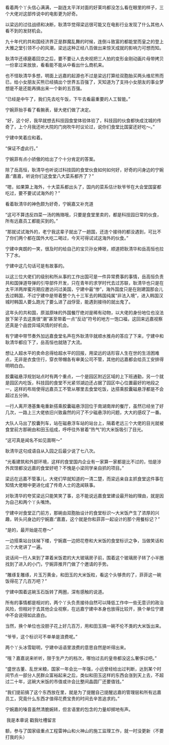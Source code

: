 看着两个丫头信心满满，一副连太平洋对面的好莱坞都没怎么看在眼里的样子，三个大佬对这部传说中的电影更为好奇。

以梁远的过往战绩和决断，耿清华觉得梁远很可能又在电影行业发现了什么其他人看不到的发财机会。

九十年代的共和国经济界正是群魔乱舞的时候，连倒斗致富的都能堂而皇之的登上大雅之堂引领不小的风潮，梁远这种正经八百做出来惊天成就的影响力可想而知。

耿清华还琢磨着回京之后，要不要让人去央视把三人拍的变形金刚动画片母带拷贝一份拿过来放放，看看能不能从中看出什么商机来。

也不怪耿清华多想，明面上远嘉的起源也不过是梁远打算给双胞胎买两头维尼熊而已，给小女朋友买熊已经搞出个世界五百强了，天知道为了支持小女朋友的事业梦想是不是还能再搞出来一个新的五百强。

“已经是中午了，我们先去吃午饭，下午去看最重要的人工智能。”

宁婉菲抬手看了看腕表，替大佬们做了决定。

“好，这个好，我早就想去科技园食堂体验体验了，科技园的伙食都快成沈城的传奇了，上个月我还听大院的门岗吹牛时议论过，说你们食堂比国宴还好吃～。”

宁建中笑着应和着。

“保证不虚此行。”

宁婉菲有点小骄傲的给出了个十分肯定的答案。

除了岳高恒，耿清华也听说过科技园的食堂伙食如何如何好，好奇的问身边的宁婉嘉:“嘉嘉，听说你们这食堂八大菜系都齐了？”

“嗯，如果算上海外，十大菜系都出头了，国内的菜系估计耿爷爷在大会堂国宴都吃过，要不要试试海外的？”

看着耿清华的神色颇为好奇，宁婉嘉又补充道

“这可不算违反四菜一汤的贿赂哦，只要是食堂里卖的，都是科技园日常的伙食，所有远嘉员工都能买到的。”

“那就试试海外的，老宁我这辈子就出了一趟国，还连个接待的都没遇到，可比不了你们两个都在国外大吃二喝过，今天可得试试这海外的伙食。”

宁建中爽朗的一笑，很及时的给自己的宝贝孙女捧哏，顺道把耿清华和岳高恒也拉下了水。

宁建中这几句话可是有故事的。

以这三位大佬们的级别和所从事的工作出国可是一件异常费事的事情，岳高恒负责共和国弹道导弹的引导部件开发，只在青年的求学时代去过苏联，耿清华也只是在太平洋两岸蜜月期应邀访问过美国，宁建中最“惨”，海外国度只是在刚建国那会儿去过韩国，不过宁建中是带着整个九十三军去的韩国纯属“非法入境”，进入韩国汉城时韩国人要么跑光了要么进了战俘营，能遇到接待的就出鬼了。

这年头的共和国，原滋原味的外国餐厅绝对是稀有动物，以大佬的身份地位也没法放下架子去这类很“潮”甚至带着一点“反动”符号的地方一饱口福，这回来远嘉视察还真是个品尝异域风情的好机会。

有宁建中带节奏外加远嘉食堂名声在外耿清华就顺水推舟的答应了下来，宁建中和耿清华都应下了，岳高恒也就随了大流。

想让人超水平的卖命总得给超水平的回报，用梁远的话形容人生在世的生活困难点，无非是衣食住行，穿衣带帽各有审美公司不管，其他的远嘉都会给员工安排得明明白白。

胶囊磁悬浮规划站点时有两个重点，一个是园区附近区域的上下班通勤，另一个就是园区内吃饭，科技园的食堂不光紧邻湖边还占据了园区中心位置最好的地段之一，这样的布局使得远嘉员工不管从哪里去食堂吃饭，达搭乘胶囊磁悬浮都是不会超过五分钟。

一行人离开港基集电重新搭乘胶囊磁悬浮回位于南湖南岸的餐厅，虽然已经坐了好几次，一路上三大佬依旧兴致盎然的问了不少磁悬浮的问题，大大的感叹了一番。

大队人马出了胶囊列车，站在磁悬浮车站的站台上，隔着老远三个大佬的目光就被食堂前方那碗由和田玉组成，呼呼往外冒着“热气”的大米饭吸引了目光。

“这可真是闻名不如见面啊～”

耿清华这句成语自从入园之后最少说了七八次。

“光看建筑和外部环境，这样的食堂国内企业有一家算一家都是比不过的，怕是涉外宾馆都没远嘉的食堂好吧？不愧是小梁同学亲自抓的项目。”

梁远在远嘉不管事儿，大佬们早就知道的一清二楚，而梁远亲自主抓食堂这件事在知情大佬眼中更进化成了传奇人士的逸闻轶事。

对耿清华的夸奖梁远只能笑笑了事，总不能说远嘉食堂建设最开始的理由，就是因为自己和两个丫头嘴馋。

宁建中对食堂正门前方，那碗由双胞胎设计的食堂标识～大米饭产生了浓厚的兴趣，转头问身边的宁婉嘉:“嘉嘉，这个就是你和菲菲一起设计的那个用餐标记？”

“是的，最开始是花卷～”

一边搭乘站台扶梯下楼，宁婉嘉一边把花卷和大米饭的食堂标识之争，当做笑话和三个大佬讲了一遍。

说话间一行人来到了罩着米饭君的大大玻璃房子前，围着这个玻璃房子转了小半圈找到了进入的小门，宁婉菲推开门做了个邀请的手势。

“雕琢复雕琢，片玉万黄金，和田玉的大米饭粒，看这个头够贵的了，菲菲这一碗饭得花了几百万吧？”

宁建中围着这碗玉石饭转了两圈，深有感触的说道。

所有的事情都是相对的，两个丫头负责接待自然可以降低工作中一些无意识的政治风险，但相对于去其他企业视察，在远嘉宁建中本身也放得比较开，换个单位宁建中不会说得如此直白。

当然，换个单位也没胆子花上好几百万，用和田玉搞一碗不伦不类的大米饭出来。

“爷爷，这个标识可不单单是浪费呢。”

两个丫头冰雪聪明，宁建中话语里浪费的意思自然是听得出来。

“哦？嘉嘉说来听听，限于生产力的档次，哪怕过去的皇帝都没这么奢侈过吧。”

“盛世古董、乱世米粮，国家一年会比一年强，小远曾经给出过判断，达到某个时间节点一部分人民群众富裕起来之后，类似和田玉这样的东西会涨到天上去，不超过二十年，这碗大米饭的市值或许会比整间晶圆厂还要值钱。”

“我们提前搞了这个东西放在里，就是为了提醒自己提醒远嘉的管理层和所有远嘉员工，究竟什么东西才值得花费宝贵的时间去辛苦追求的。”

宁婉嘉的嗓音虽然清脆婉转，但言语里的包含的力量却掷地有声。

 我是本章说 戳我吐槽留言

额，参与了国家级重点工程雷神山和火神山的施工监理工作，就一时没更新（不要打我的头）